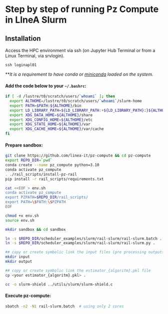 Step by step of running Pz Compute in LIneA Slurm
=================================================

Installation
------------

Access the HPC environment via ssh (on Jupyter Hub Terminal or from a Linux Terminal, via srvlogin).
```
ssh loginapl01 
```

***It is a requirement to have conda or [miniconda](https://docs.anaconda.com/free/miniconda/#quick-command-line-install) loaded on the system.*


#### Add the code below to your `~/.bashrc`:

```bash
if [ -d /lustre/t0/scratch/users/`whoami` ]; then
  export ALTHOME=/lustre/t0/scratch/users/`whoami`/slurm-home
  export PATH=$PATH:${ALTHOME}/bin
  export LD_LIBRARY_PATH=${LD_LIBRARY_PATH:+${LD_LIBRARY_PATH}:}${ALTHOME}/lib
  export XDG_DATA_HOME=${ALTHOME}/share
  export XDG_CONFIG_HOME=${ALTHOME}/etc
  export XDG_STATE_HOME=${ALTHOME}/var
  export XDG_CACHE_HOME=${ALTHOME}/var/cache
fi
```

#### Prepare sandbox:

```bash
git clone https://github.com/linea-it/pz-compute && cd pz-compute
export REPO_DIR=`pwd`
conda create --name pz_compute python=3.10
conda activate pz_compute
. ./rail_scripts/install-pz-rail
pip install -r rail_scripts/requirements.txt

cat <<EOF > env.sh
conda activate pz_compute
export PZPATH=$REPO_DIR/rail_scripts/
export PATH=\$PATH:\$PZPATH
EOF

chmod +x env.sh
source env.sh

mkdir sandbox && cd sandbox

ln -s $REPO_DIR/scheduler_examples/slurm/rail-slurm/rail-slurm.batch .
ln -s $REPO_DIR/scheduler_examples/slurm/rail-slurm/rail-slurm.py .

## copy or create symbolic link the input files (pre processing outputs)
mkdir input
mkdir output

## copy or create symbolic link the estimator_{algoritm}.pkl file
cp <your estimator_{algoritm}.pkl> .

cc -o slurm-shield ../utils/slurm/slurm-shield.c
```

#### Execute pz-compute:

```bash
sbatch -n2 -N1 rail-slurm.batch  # using only 2 cores
```

